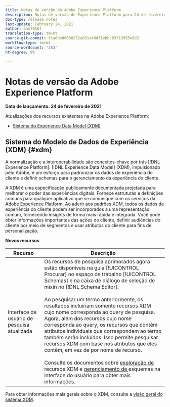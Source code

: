 ```yaml
---
title: Notas de versão da Adobe Experience Platform
description: Notas de versão de Experience Platform para 24 de fevereiro de 2021.
doc-type: release notes
last-update: February 24, 2021
author: ens70167
translation-type: tm+mt
source-git-commit: fca0de86630252ab31a49df1ebbc03f13955e8d2
workflow-type: tm+mt
source-wordcount: '253'
ht-degree: 9%

---
```



# Notas de versão da Adobe Experience Platform

**Data de lançamento: 24 de fevereiro de 2021**

Atualizações dos recursos existentes na Adobe Experience Platform:

- [Sistema do Experience Data Model (XDM)](#xdm)

## Sistema do Modelo de Dados de Experiência (XDM) {#xdm}

A normalização e a interoperabilidade são conceitos-chave por trás [!DNL Experience Platform]. [!DNL Experience Data Model] (XDM), impulsionado pelo Adobe, é um esforço para padronizar os dados de experiência do cliente e definir schemas para o gerenciamento da experiência do cliente.

A XDM é uma especificação publicamente documentada projetada para melhorar o poder das experiências digitais. Fornece estruturas e definições comuns para qualquer aplicativo que se comunique com os serviços da Adobe Experience Platform. Ao aderir aos padrões XDM, todos os dados de experiência do cliente podem ser incorporados a uma representação comum, fornecendo insights de forma mais rápida e integrada. Você pode obter informações importantes das ações do cliente, definir audiências do cliente por meio de segmentos e usar atributos do cliente para fins de personalização.

**Novos recursos**

| Recurso | Descrição |
| --- | --- |
| Interface de usuário de pesquisa atualizada | Os recursos de pesquisa aprimorados agora estão disponíveis na guia [!UICONTROL Procurar] no espaço de trabalho [!UICONTROL Schemas] e na caixa de diálogo de seleção de mixin no [!DNL Schema Editor].<br><br>Ao pesquisar um termo anteriormente, os resultados incluiriam somente recursos XDM cujo nome corresponda ao query de pesquisa. Agora, além dos recursos cujo nome corresponda ao query, os recursos que contêm atributos individuais que correspondem ao termo também serão incluídos. Isso permite pesquisar recursos XDM com base nos atributos que eles contêm, em vez de por nome de recurso.<br><br>Consulte os documentos sobre  [exploração de ](../../xdm/ui/explore.md) recursos XDM e  [gerenciamento de ](../../xdm/ui/resources/schemas.md) esquemas na interface do usuário para obter mais informações. |

Para obter informações mais gerais sobre o XDM, consulte a [visão geral do sistema XDM](../../xdm/home.md).